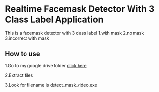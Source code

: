 # Realtime Facemask Detector With 3 Class Label Application

This is a facemask detector with 3 class label 1.with mask 2.no mask 3.incorrect with mask

## How to use

1.Go to my google drive folder [click here](https://drive.google.com/drive/folders/1fvbkBQAQdXcGfPFs3hY-5Y-Jrox5mhSs?usp=sharing)

2.Extract files 

3.Look for filename is detect_mask_video.exe
